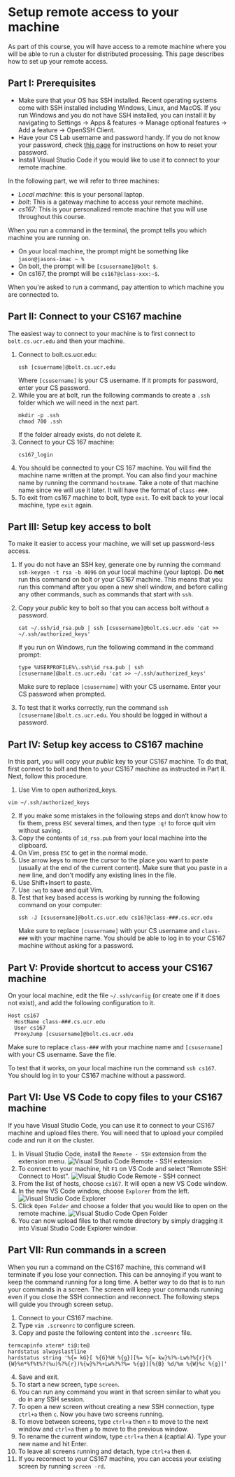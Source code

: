 # Setup remote access to your machine
As part of this course, you will have access to a remote machine where you will be able to run a cluster for distributed processing. This page describes how to set up your remote access.

## Part I: Prerequisites
- Make sure that your OS has SSH installed. Recent operating systems come with SSH installed including Windows, Linux, and MacOS. If you run Windows and you do not have SSH installed, you can install it by navigating to Settings -> Apps & features -> Manage optional features -> Add a feature -> OpenSSH Client.
- Have your CS Lab username and password handy. If you do not know your password, check [this page](https://www1.cs.ucr.edu/department-intranet) for instructions on how to reset your password.
- Install Visual Studio Code if you would like to use it to connect to your remote machine.

In the following part, we will refer to three machines:
- *Local machine*: this is your personal laptop.
- *bolt*: This is a gateway machine to access your remote machine.
- *cs167*: This is your personalized remote machine that you will use throughout this course.

When you run a command in the terminal, the prompt tells you which machine you are running on.
- On your local machine, the prompt might be something like `jason@jasons-imac ~ %`
- On bolt, the prompt will be `[csusername]@bolt $`.
- On cs167, the prompt will be `cs167@class-xxx:~$`.

When you're asked to run a command, pay attention to which machine you are connected to.

## Part II: Connect to your CS167 machine
The easiest way to connect to your machine is to first connect to `bolt.cs.ucr.edu` and then your machine.

1. Connect to bolt.cs.ucr.edu:
    ```shell
    ssh [csuername]@bolt.cs.ucr.edu
    ```
    Where `[csusername]` is your CS username. If it prompts for password, enter your CS password.
2. While you are at bolt, run the following commands to create a `.ssh` folder which we will need in the next part.
    ```shell
    mkdir -p .ssh
    chmod 700 .ssh
    ```
    If the folder already exists, do not delete it.
3. Connect to your CS 167 machine:
    ```shell
    cs167_login
    ```
4. You should be connected to your CS 167 machine. You will find the machine name written at the prompt. You can also find your machine name by running the command `hostname`. Take a note of that machine name since we will use it later. It will have the format of `class-###`.
5. To exit from cs167 machine to bolt, type `exit`. To exit back to your local machine, type `exit` again.

## Part III: Setup key access to bolt
To make it easier to access your machine, we will set up password-less access.
1. If you do not have an SSH key, generate one by running the command `ssh-keygen -t rsa -b 4096` on your local machine (your laptop). Do **not** run this command on bolt or your CS167 machine.
   This means that you run this command after you open a new shell window, and before calling any other commands, such as commands that start with `ssh`.
3. Copy your *public* key to bolt so that you can access bolt without a password.
    ```shell
    cat ~/.ssh/id_rsa.pub | ssh [csusername]@bolt.cs.ucr.edu 'cat >> ~/.ssh/authorized_keys'
    ```
    If you run on Windows, run the following command in the command prompt:
    ```shell
    type %USERPROFILE%\.ssh\id_rsa.pub | ssh [csusername]@bolt.cs.ucr.edu 'cat >> ~/.ssh/authorized_keys'
    ```
    Make sure to replace `[csusername]` with your CS username.
    Enter your CS password when prompted.

4. To test that it works correctly, run the command `ssh [csusername]@bolt.cs.ucr.edu`. You should be logged in without a password.

## Part IV: Setup key access to CS167 machine
In this part, you will copy your *public* key to your CS167 machine. To do that, first connect to bolt and then to your CS167 machine as instructed in Part II. Next, follow this procedure.
1. Use Vim to open authorized_keys.
```shell
vim ~/.ssh/authorized_keys
```
2. If you make some mistakes in the following steps and don’t know how to fix them, press `ESC` several times, and then type `:q!` to force quit vim without saving.
3. Copy the contents of `id_rsa.pub` from your local machine into the clipboard.
4. On Vim, press `ESC` to get in the normal mode.
5. Use arrow keys to move the cursor to the place you want to paste (usually at the end of the current content). Make sure that you paste in a new line, and don't modify any existing lines in the file.
6. Use Shift+Insert to paste.
7. Use `:wq` to save and quit Vim.
8. Test that key based access is working by running the following command on your computer:
    ```shell
    ssh -J [csusername]@bolt.cs.ucr.edu cs167@class-###.cs.ucr.edu
    ```
    Make sure to replace `[csusername]` with your CS username and `class-###` with your machine name. You should be able to log in to your CS167 machine without asking for a password.

## Part V: Provide shortcut to access your CS167 machine
On your local machine, edit the file `~/.ssh/config` (or create one if it does not exist), and add the following configuration to it.
```text
Host cs167
  HostName class-###.cs.ucr.edu
  User cs167
  ProxyJump [csusername]@bolt.cs.ucr.edu
```
Make sure to replace `class-###` with your machine name and `[csusername]` with your CS username. Save the file.

To test that it works, on your local machine run the command `ssh cs167`. You should log in to your CS167 machine without a password.

## Part VI: Use VS Code to copy files to your CS167 machine
If you have Visual Studio Code, you can use it to connect to your CS167 machine and upload files there. You will need that to upload your compiled code and run it on the cluster.

1. In Visual Studio Code, install the `Remote - SSH` extension from the extension menu.
![Visual Studio Code Remote - SSH extension](vscode-ssh.png)
2. To connect to your machine, hit `F1` on VS Code and select "Remote SSH: Connect to Host".
![Visual Studio Code Remote - SSH connect](vscode-ssh-connect.png)
3. From the list of hosts, choose `cs167`. It will open a new VS Code window.
4. In the new VS Code window, choose `Explorer` from the left.
![Visual Studio Code Explorer](vscode-explorer.png)
5. Click `Open Folder` and choose a folder that you would like to open on the remote machine.
![Visual Studio Code Open Folder](vscode-open-folder.png)
6. You can now upload files to that remote directory by simply dragging it into Visual Studio Code Explorer window.

## Part VII: Run commands in a screen
When you run a command on the CS167 machine, this command will terminate if you lose your connection. This can be annoying if you want to keep the command running for a long time. A better way to do that is to run your commands in a screen. The screen will keep your commands running even if you close the SSH connection and reconnect. The following steps will guide you through screen setup.

1. Connect to your CS167 machine.
2. Type `vim .screenrc` to configure screen.
3. Copy and paste the following content into the `.screenrc` file.
```
termcapinfo xterm* ti@:te@
hardstatus alwayslastline
hardstatus string '%{= kG}[ %{G}%H %{g}][%= %{= kw}%?%-Lw%?%{r}(%{W}%n*%f%t%?(%u)%?%{r})%{w}%?%+Lw%?%?%= %{g}][%{B} %d/%m %{W}%c %{g}]'
```
4. Save and exit.
5. To start a new screen, type `screen`.
6. You can run any command you want in that screen similar to what you do in any SSH session.
7. To open a new screen without creating a new SSH connection, type `ctrl+a` then `c`. Now you have two screens running.
8. To move between screens, type `ctrl+a` then `n` to move to the next window and `ctrl+a` then `p` to move to the previous window.
9. To rename the current window, type `ctrl+a` then `A` (captial A). Type your new name and hit Enter.
10. To leave all screens running and detach, type `ctrl+a` then `d`.
11. If you reconnect to your CS167 machine, you can access your existing screen by running `screen -rd`.
